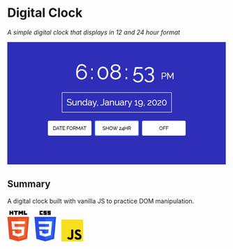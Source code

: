 # Digital Clock

_A simple digital clock that displays in 12 and 24 hour format_

<img src="./readme-images/screenshot.PNG">

## Summary
A digital clock built with vanilla JS to practice DOM manipulation.  

<img src="./readme-images/html-5.svg" width="50">&nbsp;&nbsp;
<img src="./readme-images/css-3.svg" width="50">&nbsp;&nbsp;
<img src="./readme-images/javascript.svg" width="50">&nbsp;&nbsp;